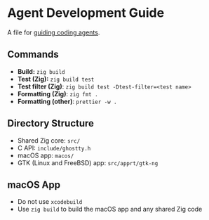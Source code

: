 # Agent Development Guide

A file for [guiding coding agents](https://agents.md/).

## Commands

- **Build:** `zig build`
- **Test (Zig):** `zig build test`
- **Test filter (Zig)**: `zig build test -Dtest-filter=<test name>`
- **Formatting (Zig)**: `zig fmt .`
- **Formatting (other)**: `prettier -w .`

## Directory Structure

- Shared Zig core: `src/`
- C API: `include/ghostty.h`
- macOS app: `macos/`
- GTK (Linux and FreeBSD) app: `src/apprt/gtk-ng`

## macOS App

- Do not use `xcodebuild`
- Use `zig build` to build the macOS app and any shared Zig code
